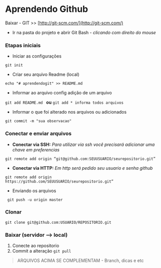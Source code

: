 # Aprendendo Github
 Baixar -  GIT >> [http://git-scm.com/](http://git-scm.com/)
- Ir na pasta do projeto e abrir Git Bash - _clicando com direito do mouse_

### Etapas iniciais 

- Iniciar as configurações 

` git init `
- Criar seu arquivo Readme (local)

` echo "# aprendendogit" >> README.md `
- Informar ao arquivo config adição de um arquivo

` git add README.md  `
**ou**
` git add * informa todos arquivos `
- Informar o que foi alterado nos arquivos ou adicionados

` git commit -m "sua observacao" `

### Conectar e enviar arquivos
- **Conectar via SSH:** _Para utilizar via ssh você precisará adicionar uma chave em preferencias_

` git remote add origin “git@github.com:SEUUSUARIO/seurepositorio.git” `


- **Conectar via HTTP:**   _Em http será pedido seu usuario e senha github_

` git remote add origin https://github.com/SEUUSUARIO/seurepositorio.git” `
- Enviando os arquivos

`  git push -u origin master `

### Clonar 

` git clone git@github.com:USUARIO/REPOSITORIO.git `

### Baixar (servidor --> local)
1. Conecte ao repositorio
2. Commit a alteração
` git pull `


> ARQUIVOS ACIMA SE COMPLEMENTAM - Branch, dicas e etc




